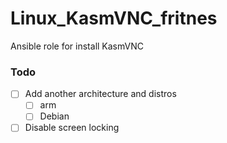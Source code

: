 # Linux_KasmVNC_fritnes
Ansible role for install KasmVNC

### Todo
- [ ] Add another architecture and distros
  - [ ] arm
  - [ ] Debian
- [ ] Disable screen locking
